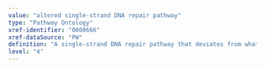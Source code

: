 ```yaml
---
value: "altered single-strand DNA repair pathway"
type: "Pathway Ontology"
xref-identifier: "0000666"
xref-dataSource: "PW"
definition: "A single-strand DNA repair pathway that deviates from what its normal course should be. Aberrant single-strand repair pathways have been linked to several diseases."
level: "4"
---
```

